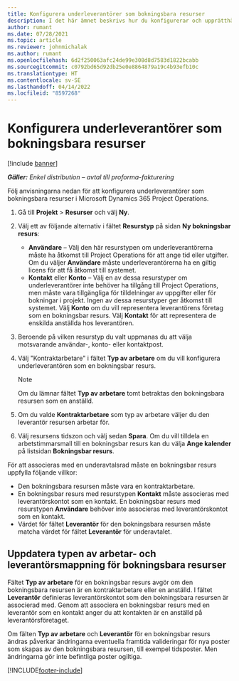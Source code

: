 ```yaml
---
title: Konfigurera underleverantörer som bokningsbara resurser
description: I det här ämnet beskrivs hur du konfigurerar och upprätthåller underleverantörsresurser som skapas från användare och kontaktpersoner i systemet, så att de kan associeras med underavtal i Microsoft Dynamics 365 Project Operations.
author: rumant
ms.date: 07/28/2021
ms.topic: article
ms.reviewer: johnmichalak
ms.author: rumant
ms.openlocfilehash: 6d2f250063afc24de99e308d8d7583d1822bcabb
ms.sourcegitcommit: c0792bd65d92db25e0e8864879a19c4b93efb10c
ms.translationtype: HT
ms.contentlocale: sv-SE
ms.lasthandoff: 04/14/2022
ms.locfileid: "8597268"
---
```

# <a name="set-up-subcontractors-as-bookable-resources"></a>Konfigurera underleverantörer som bokningsbara resurser

[!include [banner](../../includes/dataverse-preview.md)]

_**Gäller:** Enkel distribution – avtal till proforma-fakturering_

Följ anvisningarna nedan för att konfigurera underleverantörer som bokningsbara resurser i Microsoft Dynamics 365 Project Operations.

1. Gå till **Projekt** \> **Resurser** och välj **Ny**.
2. Välj ett av följande alternativ i fältet **Resurstyp** på sidan **Ny bokningsbar resurs**:

    - **Användare** – Välj den här resurstypen om underleverantörerna måste ha åtkomst till Project Operations för att ange tid eller utgifter. Om du väljer **Användare** måste underleverantörerna ha en giltig licens för att få åtkomst till systemet.
    - **Kontakt** eller **Konto** – Välj en av dessa resurstyper om underleverantörer inte behöver ha tillgång till Project Operations, men måste vara tillgängliga för tilldelningar av uppgifter eller för bokningar i projekt. Ingen av dessa resurstyper ger åtkomst till systemet. Välj **Konto** om du vill representera leverantörens företag som en bokningsbar resurs. Välj **Kontakt** för att representera de enskilda anställda hos leverantören.

3. Beroende på vilken resurstyp du valt uppmanas du att välja motsvarande användar-, konto- eller kontaktpost.
4. Välj "Kontraktarbetare" i fältet **Typ av arbetare** om du vill konfigurera underleverantören som en bokningsbar resurs.

    > [!NOTE]
    > Om du lämnar fältet **Typ av arbetare** tomt betraktas den bokningsbara resursen som en anställd.

5. Om du valde **Kontraktarbetare** som typ av arbetare väljer du den leverantör resursen arbetar för.
6. Välj resursens tidszon och välj sedan **Spara**. Om du vill tilldela en arbetstimmarsmall till en bokningsbar resurs kan du välja **Ange kalender** på listsidan **Bokningsbar resurs**.

För att associeras med en underavtalsrad måste en bokningsbar resurs uppfylla följande villkor:

- Den bokningsbara resursen måste vara en kontraktarbetare.
- En bokningsbar resurs med resurstypen **Kontakt** måste associeras med leverantörskontot som en kontakt. En bokningsbar resurs med resurstypen **Användare** behöver inte associeras med leverantörskontot som en kontakt.
- Värdet för fältet **Leverantör** för den bokningsbara resursen måste matcha värdet för fältet **Leverantör** för underavtalet.

## <a name="update-the-type-of-worker-and-vendor-mapping-for-bookable-resources"></a>Uppdatera typen av arbetar- och leverantörsmappning för bokningsbara resurser

Fältet **Typ av arbetare** för en bokningsbar resurs avgör om den bokningsbara resursen är en kontraktarbetare eller en anställd. I fältet **Leverantör** definieras leverantörskontot som den bokningsbara resursen är associerad med. Genom att associera en bokningsbar resurs med en leverantör som en kontakt anger du att kontakten är en anställd på leverantörsföretaget.

Om fälten **Typ av arbetare** och **Leverantör** för en bokningsbar resurs ändras påverkar ändringarna eventuella framtida valideringar för nya poster som skapas av den bokningsbara resursen, till exempel tidsposter. Men ändringarna gör inte befintliga poster ogiltiga.

[!INCLUDE[footer-include](../../includes/footer-banner.md)]
